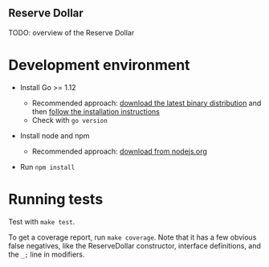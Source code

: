 Reserve Dollar
---

TODO: overview of the Reserve Dollar

# Development environment

- Install Go >= 1.12
    - Recommended approach: [download the latest binary distribution](https://golang.org/dl/) and then [follow the installation instructions](https://golang.org/doc/install#install)
    - Check with `go version`

- Install node and npm
    - Recommended approach: [download from nodejs.org](https://nodejs.org/en/)

- Run `npm install`

# Running tests

Test with `make test`.

To get a coverage report, run `make coverage`. Note that it has a few obvious false negatives, like the ReserveDollar constructor, interface definitions, and the `_;` line in modifiers.

